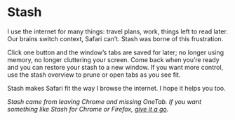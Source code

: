 # Stash

I use the internet for many things: travel plans, work, things left to read later. Our brains switch context, Safari can’t. Stash was borne of this frustration. 

Click one button and the window’s tabs are saved for later; no longer using memory, no longer cluttering your screen. Come back when you’re ready and you can restore your stash to a new window. If you want more control, use the stash overview to prune or open tabs as you see fit.

Stash makes Safari fit the way I browse the internet. I hope it helps you too.

*Stash came from leaving Chrome and missing OneTab. If you want something like Stash for Chrome or Firefox, [give it a go](https://www.one-tab.com).*
